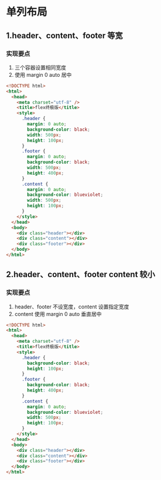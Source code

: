 # 单列布局

## 1.header、content、footer 等宽

### 实现要点

1. 三个容器设置相同宽度
2. 使用 margin 0 auto 居中

```html
<!DOCTYPE html>
<html>
  <head>
    <meta charset="utf-8" />
    <title>flex终极版</title>
    <style>
      .header {
        margin: 0 auto;
        background-color: black;
        width: 500px;
        height: 100px;
      }
      .footer {
        margin: 0 auto;
        background-color: black;
        width: 500px;
        height: 400px;
      }
      .content {
        margin: 0 auto;
        background-color: blueviolet;
        width: 500px;
        height: 100px;
      }
    </style>
  </head>
  <body>
    <div class="header"></div>
    <div class="content"></div>
    <div class="footer"></div>
  </body>
</html>
```

## 2.header、content、footer content 较小

### 实现要点

1. header、footer 不设宽度，content 设置指定宽度
2. content 使用 margin 0 auto 垂直居中

```html
<!DOCTYPE html>
<html>
  <head>
    <meta charset="utf-8" />
    <title>flex终极版</title>
    <style>
      .header {
        background-color: black;
        height: 100px;
      }
      .footer {
        background-color: black;
        height: 400px;
      }
      .content {
        margin: 0 auto;
        background-color: blueviolet;
        width: 500px;
        height: 100px;
      }
    </style>
  </head>
  <body>
    <div class="header"></div>
    <div class="content"></div>
    <div class="footer"></div>
  </body>
</html>
```
